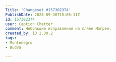 ```yaml
---
Title: 'Changeset #157302374'
PublishDate: 2024-09-30T15:05:11Z
id: 157302374
user: Caption Chatter
comment: Небольшие исправления на пляже Могрен.
created_by: iD 2.30.2
tags:
- Montenegro
- Budva

---
```

